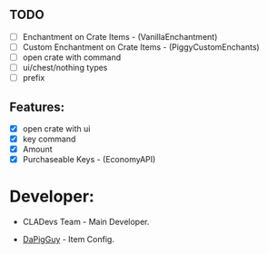 ## TODO

- [ ] Enchantment on Crate Items - (VanillaEnchantment)
- [ ] Custom Enchantment on Crate Items - (PiggyCustomEnchants)
- [ ] open crate with command
- [ ] ui/chest/nothing types
- [ ] prefix

## Features:

- [x] open crate with ui
- [x] key command
- [x] Amount
- [x] Purchaseable Keys - (EconomyAPI)
  
 # Developer:
 
 * CLADevs Team - Main Developer.

 * [DaPigGuy](https://github.com/DaPigGuy) - Item Config.
